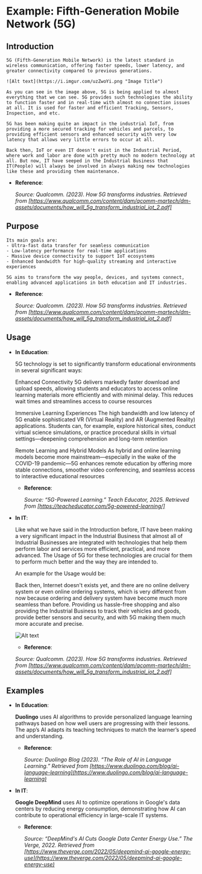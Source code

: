# Example: Fifth-Generation Mobile Network (5G)

## Introduction

    5G (Fifth-Generation Mobile Network) is the latest standard in wireless communication, offering faster speeds, lower latency, and greater connectivity compared to previous generations.

    ![Alt text](https://i.imgur.com/uzZwoYi.png "Image Title")

    As you can see in the image above, 5G is being applied to almost everything that we can see. 5G provides such technologies the ability to function faster and in real-time with almost no connection issues at all. It is used for faster and efficient Tracking, Sensors, Inspection, and etc.

    5G has been making quite an impact in the industrial IoT, from providing a more secured tracking for vehicles and parcels, to providing efficient sensors and enhanced security with very low latency that allows very little errors to occur at all. 

    Back then, IoT or even IT doesn't exist in the Industrial Period, where work and labor are done with pretty much no modern technology at all. But now, IT have seeped in the Industrial Business that IT(People) will always be involved in always making new technologies like these and providing them maintenance.

- **Reference**:  

  _Source: Qualcomm. (2023). How 5G transforms industries. Retrieved from [https://www.qualcomm.com/content/dam/qcomm-martech/dm-assets/documents/how_will_5g_transform_industrial_iot_2.pdf]_


## Purpose

    Its main goals are:
    - Ultra-fast data transfer for seamless communication
    - Low-latency performance for real-time applications
    - Massive device connectivity to support IoT ecosystems
    - Enhanced bandwidth for high-quality streaming and interactive experiences

    5G aims to transform the way people, devices, and systems connect, enabling advanced applications in both education and IT industries.


- **Reference**:  

  _Source: Qualcomm. (2023). How 5G transforms industries. Retrieved from [https://www.qualcomm.com/content/dam/qcomm-martech/dm-assets/documents/how_will_5g_transform_industrial_iot_2.pdf]_


## Usage

- **In Education**:  

    5G technology is set to significantly transform educational environments in several significant ways:

    Enhanced Connectivity
    5G delivers markedly faster download and upload speeds, allowing students and educators to access online learning materials more efficiently and with minimal delay. This reduces wait times and streamlines access to course resources 

    Immersive Learning Experiences
    The high bandwidth and low latency of 5G enable sophisticated VR (Virtual Reality) and AR (Augmented Reality) applications. Students can, for example, explore historical sites, conduct virtual science simulations, or practice procedural skills in virtual settings—deepening comprehension and long-term retention 

    Remote Learning and Hybrid Models
    As hybrid and online learning models become more mainstream—especially in the wake of the COVID-19 pandemic—5G enhances remote education by offering more stable connections, smoother video conferencing, and seamless access to interactive educational resources 


  - **Reference**:  

    _Source: “5G-Powered Learning.” Teach Educator, 2025. Retrieved from [https://teacheducator.com/5g-powered-learning/]_


- **In IT**:  

    Like what we have said in the Introduction before, IT have been making a very significant impact in the Industrial Business that almost all of Industrial Businesses are integrated with technologies that help them perform labor and services more efficient, practical, and more advanced. The Usage of 5G for these technologies are crucial for them to perform much better and the way they are intended to.

    An example for the Usage would be:

    Back then, Internet doesn't exists yet, and there are no online delivery system or even online ordering systems, which is very different from now because ordering and delivery system have become much more seamless than before. Providing us hassle-free shopping and also providing the Industrial Business to track their vehicles and goods, provide better sensors and security, and with 5G making them much more accurate and precise.

    

    ![Alt text](https://i.imgur.com/7ZCH25s.png "Image Title")

    - **Reference**:  

    _Source: Qualcomm. (2023). How 5G transforms industries. Retrieved from [https://www.qualcomm.com/content/dam/qcomm-martech/dm-assets/documents/how_will_5g_transform_industrial_iot_2.pdf]_

## Examples


- **In Education**:  

  **Duolingo** uses AI algorithms to provide personalized language learning pathways based on how well users are progressing with their lessons. The app’s AI adapts its teaching techniques to match the learner’s speed and understanding.


  - **Reference**:  

    _Source: Duolingo Blog (2023). “The Role of AI in Language Learning.” Retrieved from [https://www.duolingo.com/blog/ai-language-learning](https://www.duolingo.com/blog/ai-language-learning)_


- **In IT**:  

  **Google DeepMind** uses AI to optimize operations in Google's data centers by reducing energy consumption, demonstrating how AI can contribute to operational efficiency in large-scale IT systems.


  - **Reference**:  

    _Source: “DeepMind's AI Cuts Google Data Center Energy Use.” The Verge, 2022. Retrieved from [https://www.theverge.com/2022/05/deepmind-ai-google-energy-use](https://www.theverge.com/2022/05/deepmind-ai-google-energy-use)_